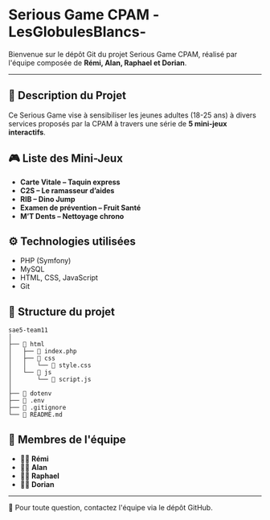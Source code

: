 # Serious Game CPAM -LesGlobulesBlancs-

Bienvenue sur le dépôt Git du projet Serious Game CPAM, réalisé par l'équipe composée de **Rémi, Alan, Raphael et Dorian**.

---

## 🚀 Description du Projet

Ce Serious Game vise à sensibiliser les jeunes adultes (18-25 ans) à divers services proposés par la CPAM à travers une série de **5 mini-jeux interactifs**.

## 🎮 Liste des Mini-Jeux

- **Carte Vitale – Taquin express**
- **C2S – Le ramasseur d’aides**
- **RIB – Dino Jump**
- **Examen de prévention – Fruit Santé**
- **M’T Dents – Nettoyage chrono**

## ⚙️ Technologies utilisées

- PHP (Symfony)
- MySQL
- HTML, CSS, JavaScript
- Git


## 📂 Structure du projet

```
sae5-team11
│
├── 📁 html
│   ├── 📄 index.php
│   ├── 📁 css
│   │   └── 📄 style.css
│   └── 📁 js
│       └── 📄 script.js
│
├── 📄 dotenv              
├── 📄 .env                
├── 📄 .gitignore  
└── 📄 README.md 
```

## 👥 Membres de l'équipe

- 👨‍💻 **Rémi**
- 👨‍💻 **Alan**
- 👨‍💻 **Raphael**
- 👨‍💻 **Dorian**


---

📧 Pour toute question, contactez l'équipe via le dépôt GitHub.
